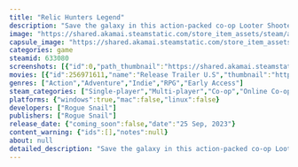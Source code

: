 ```yaml
---
title: "Relic Hunters Legend"
description: "Save the galaxy in this action-packed co-op Looter Shooter! Join during Early Access to get an exclusive player badge—available for a limited time!"
image: "https://shared.akamai.steamstatic.com/store_item_assets/steam/apps/633080/header.jpg?t=1730739480"
capsule_image: "https://shared.akamai.steamstatic.com/store_item_assets/steam/apps/633080/capsule_231x87.jpg?t=1730739480"
categories: game
steamid: 633080
screenshots: [{"id":0,"path_thumbnail":"https://shared.akamai.steamstatic.com/store_item_assets/steam/apps/633080/ss_214c42db0ea5e6c3794362fbd4d5acba71935a9c.600x338.jpg?t=1730739480","path_full":"https://shared.akamai.steamstatic.com/store_item_assets/steam/apps/633080/ss_214c42db0ea5e6c3794362fbd4d5acba71935a9c.1920x1080.jpg?t=1730739480"},{"id":1,"path_thumbnail":"https://shared.akamai.steamstatic.com/store_item_assets/steam/apps/633080/ss_ef7f234c145e995a63e216269018a31e8aa2189e.600x338.jpg?t=1730739480","path_full":"https://shared.akamai.steamstatic.com/store_item_assets/steam/apps/633080/ss_ef7f234c145e995a63e216269018a31e8aa2189e.1920x1080.jpg?t=1730739480"},{"id":2,"path_thumbnail":"https://shared.akamai.steamstatic.com/store_item_assets/steam/apps/633080/ss_6a70d312786590c0efa9ac0c1be10e2400caf1e2.600x338.jpg?t=1730739480","path_full":"https://shared.akamai.steamstatic.com/store_item_assets/steam/apps/633080/ss_6a70d312786590c0efa9ac0c1be10e2400caf1e2.1920x1080.jpg?t=1730739480"},{"id":3,"path_thumbnail":"https://shared.akamai.steamstatic.com/store_item_assets/steam/apps/633080/ss_6887cd2329dc1327a11d46a75c054b9023b90405.600x338.jpg?t=1730739480","path_full":"https://shared.akamai.steamstatic.com/store_item_assets/steam/apps/633080/ss_6887cd2329dc1327a11d46a75c054b9023b90405.1920x1080.jpg?t=1730739480"},{"id":4,"path_thumbnail":"https://shared.akamai.steamstatic.com/store_item_assets/steam/apps/633080/ss_27901148f8738bf240cff96c381a3bc48d3e0644.600x338.jpg?t=1730739480","path_full":"https://shared.akamai.steamstatic.com/store_item_assets/steam/apps/633080/ss_27901148f8738bf240cff96c381a3bc48d3e0644.1920x1080.jpg?t=1730739480"},{"id":5,"path_thumbnail":"https://shared.akamai.steamstatic.com/store_item_assets/steam/apps/633080/ss_ce0eafb171605c9eae2aba14bd6c1a0827e8a655.600x338.jpg?t=1730739480","path_full":"https://shared.akamai.steamstatic.com/store_item_assets/steam/apps/633080/ss_ce0eafb171605c9eae2aba14bd6c1a0827e8a655.1920x1080.jpg?t=1730739480"},{"id":6,"path_thumbnail":"https://shared.akamai.steamstatic.com/store_item_assets/steam/apps/633080/ss_edb8708c03137de69a4a61d740e2f65d0762c06c.600x338.jpg?t=1730739480","path_full":"https://shared.akamai.steamstatic.com/store_item_assets/steam/apps/633080/ss_edb8708c03137de69a4a61d740e2f65d0762c06c.1920x1080.jpg?t=1730739480"},{"id":7,"path_thumbnail":"https://shared.akamai.steamstatic.com/store_item_assets/steam/apps/633080/ss_2c1a3d6b9a5860cc02e7b3d89fe3af30bf2d987b.600x338.jpg?t=1730739480","path_full":"https://shared.akamai.steamstatic.com/store_item_assets/steam/apps/633080/ss_2c1a3d6b9a5860cc02e7b3d89fe3af30bf2d987b.1920x1080.jpg?t=1730739480"},{"id":8,"path_thumbnail":"https://shared.akamai.steamstatic.com/store_item_assets/steam/apps/633080/ss_f056468f8e57c31a7e12b1481840418d03e7d6dc.600x338.jpg?t=1730739480","path_full":"https://shared.akamai.steamstatic.com/store_item_assets/steam/apps/633080/ss_f056468f8e57c31a7e12b1481840418d03e7d6dc.1920x1080.jpg?t=1730739480"},{"id":9,"path_thumbnail":"https://shared.akamai.steamstatic.com/store_item_assets/steam/apps/633080/ss_7a29bd54d5cb92bcf2b717d63e796d04df99da8e.600x338.jpg?t=1730739480","path_full":"https://shared.akamai.steamstatic.com/store_item_assets/steam/apps/633080/ss_7a29bd54d5cb92bcf2b717d63e796d04df99da8e.1920x1080.jpg?t=1730739480"}]
movies: [{"id":256971611,"name":"Release Trailer U.S","thumbnail":"https://shared.akamai.steamstatic.com/store_item_assets/steam/apps/256971611/movie.293x165.jpg?t=1695661306","webm":{"480":"http://video.akamai.steamstatic.com/store_trailers/256971611/movie480_vp9.webm?t=1695661306","max":"http://video.akamai.steamstatic.com/store_trailers/256971611/movie_max_vp9.webm?t=1695661306"},"mp4":{"480":"http://video.akamai.steamstatic.com/store_trailers/256971611/movie480.mp4?t=1695661306","max":"http://video.akamai.steamstatic.com/store_trailers/256971611/movie_max.mp4?t=1695661306"},"highlight":true},{"id":256966663,"name":"Story trailer 8-29-23","thumbnail":"https://shared.akamai.steamstatic.com/store_item_assets/steam/apps/256966663/movie.293x165.jpg?t=1693407463","webm":{"480":"http://video.akamai.steamstatic.com/store_trailers/256966663/movie480_vp9.webm?t=1693407463","max":"http://video.akamai.steamstatic.com/store_trailers/256966663/movie_max_vp9.webm?t=1693407463"},"mp4":{"480":"http://video.akamai.steamstatic.com/store_trailers/256966663/movie480.mp4?t=1693407463","max":"http://video.akamai.steamstatic.com/store_trailers/256966663/movie_max.mp4?t=1693407463"},"highlight":false},{"id":256963214,"name":"North America (Rating Pending) Trailer 8/11/23","thumbnail":"https://shared.akamai.steamstatic.com/store_item_assets/steam/apps/256963214/movie.293x165.jpg?t=1692054498","webm":{"480":"http://video.akamai.steamstatic.com/store_trailers/256963214/movie480_vp9.webm?t=1692054498","max":"http://video.akamai.steamstatic.com/store_trailers/256963214/movie_max_vp9.webm?t=1692054498"},"mp4":{"480":"http://video.akamai.steamstatic.com/store_trailers/256963214/movie480.mp4?t=1692054498","max":"http://video.akamai.steamstatic.com/store_trailers/256963214/movie_max.mp4?t=1692054498"},"highlight":false},{"id":256963210,"name":"Europe (PEGI) Trailer 8/11/23","thumbnail":"https://shared.akamai.steamstatic.com/store_item_assets/steam/apps/256963210/movie.293x165.jpg?t=1692054534","webm":{"480":"http://video.akamai.steamstatic.com/store_trailers/256963210/movie480_vp9.webm?t=1692054534","max":"http://video.akamai.steamstatic.com/store_trailers/256963210/movie_max_vp9.webm?t=1692054534"},"mp4":{"480":"http://video.akamai.steamstatic.com/store_trailers/256963210/movie480.mp4?t=1692054534","max":"http://video.akamai.steamstatic.com/store_trailers/256963210/movie_max.mp4?t=1692054534"},"highlight":false}]
genres: ["Action","Adventure","Indie","RPG","Early Access"]
steam_categories: ["Single-player","Multi-player","Co-op","Online Co-op","Steam Achievements","Partial Controller Support","Family Sharing"]
platforms: {"windows":true,"mac":false,"linux":false}
developers: ["Rogue Snail"]
publishers: ["Rogue Snail"]
release_date: {"coming_soon":false,"date":"25 Sep, 2023"}
content_warning: {"ids":[],"notes":null}
about: null
detailed_description: "Save the galaxy in this action-packed co-op Looter Shooter! Join during Early Access to get an exclusive player badge—available for a limited time!<br><br><img class=\"bb_img\" src=\"https://shared.akamai.steamstatic.com/store_item_assets/steam/apps/633080/extras/duckduckloot.gif?t=1730739480\" /><br><br>Relic Hunters Legend is an online looter-shooter Action RPG featuring fast-paced gameplay, powerful equipment and weapons, and a fun pack rowdy Rebels with different skills and abilities you can finely tune to match your playstyle.<br><br>Dive into an epic adventure with the Relic Hunters to recover lost memories, stolen relics, and to “Duck, Duck, Loot” some evil space ducks!<br><br><img class=\"bb_img\" src=\"https://shared.akamai.steamstatic.com/store_item_assets/steam/apps/633080/extras/power_up.gif?t=1730739480\" /><br><br>Choose from several Hunters with unique abilities, upgrade your equipment, and customize skills to perfect your Relic-Hunting machine! Relic Hunters Legend is an exciting looter-shooter RPG where you can customize each Hunter to fit your playstyle. Enjoy theory-crafting and tons of stats that will satisfy the most hardcore players!<br><br><img class=\"bb_img\" src=\"https://shared.akamai.steamstatic.com/store_item_assets/steam/apps/633080/extras/beArebel.gif?t=1730739480\" /><br><br>Online co-operative play for up to four players! Blast off on an epic solo adventure as Seven – a mysterious time traveler trying to regain their lost memories – to unlock additional playable characters to help you bring down the nefarious Duke Ducan!<br><br>· PINKYY: The Fearless Leader of the Relic Hunters<br>· JIMMY: The Crackshot Rebel<br>· ACE: The Rogue Donkey and pilot of the Spaceheart<br>· RAFF: The Party Engineer<br>· ...with more to come!<br><br>Play with up to 4 players in a party or lend a hand to other Rebels looking for help and make some new friends in this exciting and fun-filled galactic adventure! Enhance your experience by joining Relic Hunters Legend Official Discord channel. Be among the first to learn about in-development features and talk directly with the Rogue Snail team—let your voice be heard!<br><br><img class=\"bb_img\" src=\"https://shared.akamai.steamstatic.com/store_item_assets/steam/apps/633080/extras/the_story.gif?t=1730739480\" /><br><br>The evil duck, Duke Ducan, has somehow stolen the past and tells everyone that he is responsible for everything good that has ever happened – providing legitimacy to his oppressive galactic regime.<br><br>The Relic Hunters, led by Pinkyy, travel around the Galaxy looking for ancient ruins and Relics of the old civilization, trying to restore the memory of the true Past. In this journey, the crew meets a mysterious ally: Seven, who has no memories and the strange ability to travel back and forth through time.<br><br>Wanna know more? Our story is also expanded by the Comics (which tell the events that happened before ‘Legend’) and animated short movies! Check out Episodes 1, 2, and 3 for FREE – links on our Steam Community page!<br><br><img class=\"bb_img\" src=\"https://shared.akamai.steamstatic.com/store_item_assets/steam/apps/633080/extras/adventure_awaits.gif?t=1730739480\" /><br><br>Run and gun online in full 3D environments with smart enemies, cool abilities, and upgradable weapons and armor. Chill out solo, with people you know, or help out some fellow Rebels in need! Put on your game face and tackle some serious challenges or a kick-back looting mission whenever you feel like it.<br><br><img class=\"bb_img\" src=\"https://shared.akamai.steamstatic.com/store_item_assets/steam/apps/633080/extras/pc_optimized.gif?t=1730739480\" /><br><br>Featuring 4K Resolution, unlocked framerate, ultrawide support, as well as fully customizable controls and many options to make your gameplay smooth like butter.<br><br><img class=\"bb_img\" src=\"https://shared.akamai.steamstatic.com/store_item_assets/steam/apps/633080/extras/about_devs.gif?t=1730739480\" /><br><br>Hi! We're Rogue Snail. We're a fully remote game studio from Brazil. We believe in spreading love through our games. We strongly feel that game makers should feel motivated and part of the whole process, be happy and rested, passionate about what they are creating, and care about each other and their players. If these things are true, our hope is that you will be able to feel that love when you play our games."
---
```


